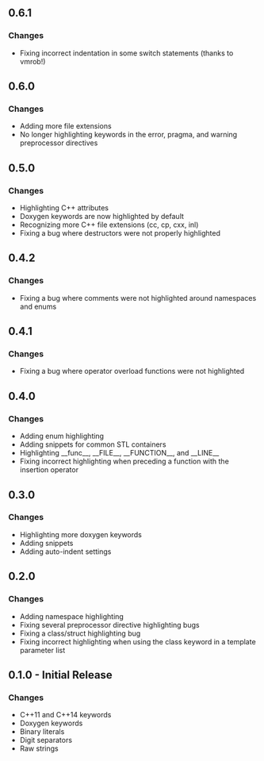 ## 0.6.1

### Changes

* Fixing incorrect indentation in some switch statements (thanks to vmrob!)

## 0.6.0

### Changes

* Adding more file extensions
* No longer highlighting keywords in the error, pragma, and warning preprocessor directives

## 0.5.0

### Changes

* Highlighting C++ attributes
* Doxygen keywords are now highlighted by default
* Recognizing more C++ file extensions (cc, cp, cxx, inl)
* Fixing a bug where destructors were not properly highlighted

## 0.4.2

### Changes

* Fixing a bug where comments were not highlighted around namespaces and enums

## 0.4.1

### Changes

* Fixing a bug where operator overload functions were not highlighted

## 0.4.0

### Changes

* Adding enum highlighting
* Adding snippets for common STL containers
* Highlighting \_\_func\_\_, \_\_FILE\_\_, \_\_FUNCTION\_\_, and \_\_LINE\_\_
* Fixing incorrect highlighting when preceding a function with the insertion operator

## 0.3.0

### Changes

* Highlighting more doxygen keywords
* Adding snippets
* Adding auto-indent settings

## 0.2.0

### Changes

* Adding namespace highlighting
* Fixing several preprocessor directive highlighting bugs
* Fixing a class/struct highlighting bug
* Fixing incorrect highlighting when using the class keyword in a template parameter list

## 0.1.0 - Initial Release

### Changes

* C++11 and C++14 keywords
* Doxygen keywords
* Binary literals
* Digit separators
* Raw strings
